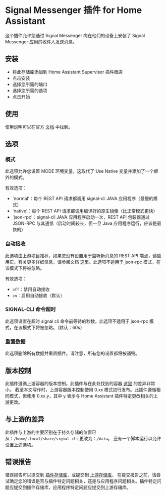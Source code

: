 # Signal Messenger 插件 for Home Assistant

这个插件允许您通过 Signal Messenger 向在他们的设备上安装了 Signal Messenger 应用的收件人发送消息。

## 安装

- 将此存储库添加到 Home Assistant Supervisor 插件商店
- 点击安装
- 选择您所需的端口
- 选择您所需的选项
- 点击开始

## 使用

使用说明可以在官方 [文档](https://www.home-assistant.io/integrations/signal_messenger/) 中找到。

## 选项

### 模式

此选项允许您设置 MODE 环境变量。这取代了 Use Native 变量并添加了一个额外的模式。

有效选项：

- 'normal'：每个 REST API 请求都调用 signal-cli JAVA 应用程序（最慢的模式）
- 'native'：每个 REST API 请求都调用编译好的原生镜像（比正常模式更快）
- 'json-rpc'：signal-cli JAVA 应用程序启动一次，REST API 包装器通过 JSON-RPC 与其通信（启动时间较长，但一旦 Java 应用程序运行，应该是最快的）

### 自动接收

此选项由上游项目推荐，如果您没有设置用于监听新消息的 REST API 端点，请启用它。有关更多详细信息，请参阅文档 [这里](https://github.com/bbernhard/signal-cli-rest-api#auto-receive-schedule)。此选项不适用于 json-rpc 模式，在该模式下将被忽略。

有效选项：

- `off`：禁用自动接收
- `on`：启用自动接收（默认）

### SIGNAL-CLI 命令超时

此选项设置在超时 signal cli 命令前等待的秒数。此选项不适用于 json-rpc 模式，在该模式下将被忽略。（默认：60s）

### 重置数据

此选项删除所有数据并重置插件。请注意，所有您的设置都将被销毁。

## 版本控制

此插件遵循上游容器的版本控制。此插件与在此处找到的容器 [这里](https://github.com/bbernhard/signal-cli-rest-api) 的差异非常小。
截至本文写作时，上游容器版本控制使用 0.xx 模式进行发布。此插件遵循相同模式，但使用 0.xx.y，其中 y 表示与 Home Assistant 插件特定更改相关的上游更改。

## 与上游的差异

此插件与上游的主要区别在于持久存储的位置已从：`/home/.local/share/signal-cli` 更改为：`/data`。
还有一个脚本运行以允许设置上述选项。

## 错误报告

错误报告可以提交到 [插件存储库](https://github.com/haberda/hassio_addons)，或提交到 [上游存储库](https://github.com/bbernhard/signal-cli-rest-api)。
在提交报告之前，请尝试确定您的错误是否与插件特定问题相关，还是与应用程序问题相关。插件特定问题应提交到插件存储库，应用程序特定问题应提交到上游存储库。